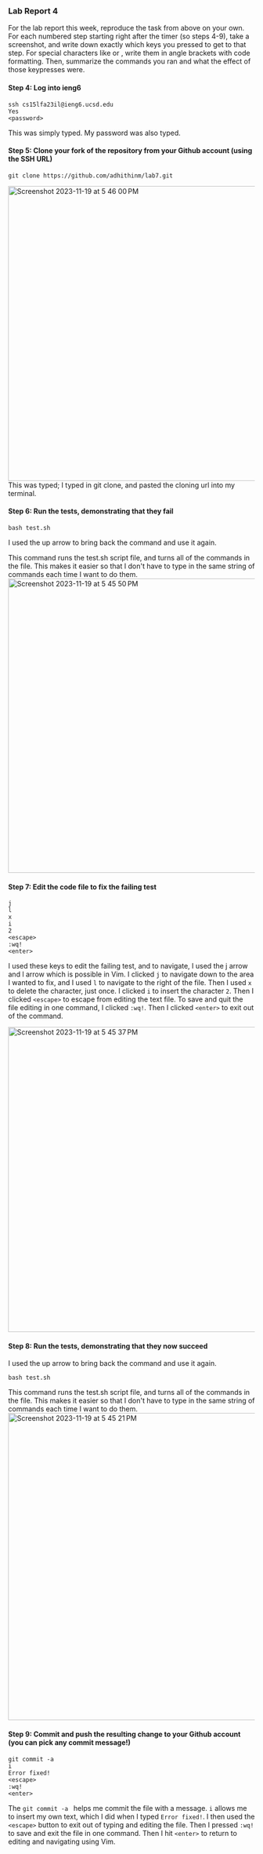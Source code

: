 
### Lab Report 4 

For the lab report this week, reproduce the task from above on your own. For each numbered step starting right after the timer (so steps 4-9), take a screenshot, and write down exactly which keys you pressed to get to that step. For special characters like <enter> or <tab>, write them in angle brackets with code formatting. Then, summarize the commands you ran and what the effect of those keypresses were.

#### Step 4: Log into ieng6
```
ssh cs15lfa23il@ieng6.ucsd.edu
Yes
<password>
```
This was simply typed. My password was also typed. 

#### Step 5: Clone your fork of the repository from your Github account (using the SSH URL)
```
git clone https://github.com/adhithinm/lab7.git
```
<img width="601" alt="Screenshot 2023-11-19 at 5 46 00 PM" src="https://github.com/adhithinm/cse15l-lab-reports/assets/146797389/b9a07cb6-a982-4fa4-94aa-f8ec2f7dbe2f">
This was typed; I typed in git clone, and pasted the cloning url into my terminal. 

#### Step 6: Run the tests, demonstrating that they fail
```
bash test.sh
```
I used the up arrow to bring back the command and use it again. 

This command runs the test.sh script file, and turns all of the commands in the file. This makes it easier so that I don't have to type in the same string of commands each time I want to do them. 
<img width="600" alt="Screenshot 2023-11-19 at 5 45 50 PM" src="https://github.com/adhithinm/cse15l-lab-reports/assets/146797389/0fbdbd51-7f7e-42f3-be88-1bae20051073">


#### Step 7: Edit the code file to fix the failing test
```
j
l
x
i
2
<escape>
:wq!
<enter> 
```
I used these keys to edit the failing test, and to navigate, I used the j arrow and l arrow which is possible in Vim. 
I clicked `j` to navigate down to the area I wanted to fix, and I used `l` to navigate to the right of the file. 
Then I used `x` to delete the character, just once. 
I clicked `i` to insert the character `2`. 
Then I clicked `<escape>` to escape from editing the text file.
To save and quit the file editing in one command, I clicked `:wq!`. 
Then I clicked `<enter>` to exit out of the command. 

<img width="622" alt="Screenshot 2023-11-19 at 5 45 37 PM" src="https://github.com/adhithinm/cse15l-lab-reports/assets/146797389/46dbe351-696d-4a60-bf30-1e6ce681b884">

#### Step 8: Run the tests, demonstrating that they now succeed

I used the up arrow to bring back the command and use it again. 
```
bash test.sh
```
This command runs the test.sh script file, and turns all of the commands in the file. This makes it easier so that I don't have to type in the same string of commands each time I want to do them. 
<img width="626" alt="Screenshot 2023-11-19 at 5 45 21 PM" src="https://github.com/adhithinm/cse15l-lab-reports/assets/146797389/ac057354-322d-4ed9-a76e-c0542ccc28fe">


#### Step 9: Commit and push the resulting change to your Github account (you can pick any commit message!)

```
git commit -a
i
Error fixed!
<escape>
:wq!
<enter>
``` 
The `git commit -a ` helps me commit the file with a message. 
`i` allows me to insert my own text, which I did when I typed `Error fixed!`. 
I then used the `<escape>` button to exit out of typing and editing the file. 
Then I pressed `:wq!` to save and exit the file in one command. 
Then I hit `<enter>` to return to editing and navigating using Vim. 

